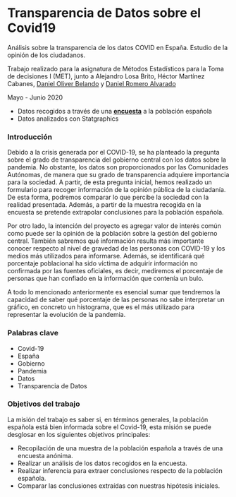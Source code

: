 # Transparencia de Datos sobre el Covid19
Análisis sobre la transparencia de los datos COVID en España. Estudio de la opinión de los ciudadanos. 

Trabajo realizado para la asignatura de Métodos Estadísticos para la Toma de decisiones I (MET), junto a Alejandro Losa Brito, Héctor Martínez Cabanes, [Daniel Oliver Belando](https://github.com/PandAsGod) y [Daniel Romero Alvarado](https://github.com/Daniframe)

Mayo - Junio 2020

- Datos recogidos a través de una [**encuesta**](https://docs.google.com/forms/d/e/1FAIpQLSd8v4PzO35ZYIcIoVyjPksgCv64A-V_fobk89YpSyDWc-xsNw/viewform) a la población española 
- Datos analizados con Statgraphics

### Introducción
Debido a la crisis generada por el COVID-19, se ha planteado la pregunta sobre el grado de transparencia del gobierno central con los datos sobre la pandemia. No obstante, los datos son proporcionados por las Comunidades Autónomas, de manera que su grado de transparencia adquiere importancia para la sociedad. A partir, de esta pregunta inicial, hemos realizado un formulario para recoger información de la opinión pública de la ciudadanía. De esta forma, podremos comparar lo que percibe la sociedad con la realidad presentada. Además, a partir de la muestra recogida en la encuesta se pretende extrapolar conclusiones para la población española. 

Por otro lado, la intención del proyecto es agregar valor de interés común como puede ser la opinión de la población sobre la gestión del gobierno central. También sabremos qué información resulta más importante conocer respecto al nivel de gravedad de las personas con COVID-19 y los medios más utilizados para informarse. Además, se identificará qué porcentaje poblacional ha sido víctima de adquirir información no confirmada por las fuentes oficiales, es decir, mediremos el porcentaje de personas que han confiado en la información que contenía un bulo. 

A todo lo mencionado anteriormente es esencial sumar que tendremos la capacidad de saber qué porcentaje de las personas no sabe interpretar un gráfico, en concreto un histograma, que es el más utilizado para representar la evolución de la pandemia. 

### Palabras clave
- Covid-19
- España
- Gobierno
- Pandemia
- Datos
- Transparencia de Datos

### Objetivos del trabajo
La misión del trabajo es saber si, en términos generales, la población española está bien informada sobre el Covid-19, esta misión se puede desglosar en los siguientes objetivos principales:
- Recopilación de una muestra de la población española a través de una encuesta anónima.
- Realizar un análisis de los datos recogidos en la encuesta.
- Realizar inferencia para extraer conclusiones respecto de la población española.
- Comparar las conclusiones extraídas con nuestras hipótesis iniciales.
